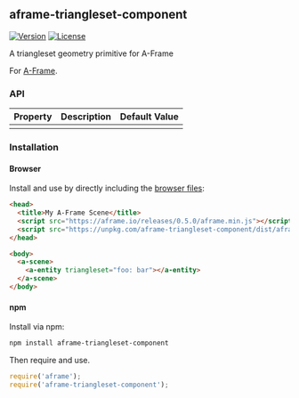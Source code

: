 ## aframe-triangleset-component

[![Version](http://img.shields.io/npm/v/aframe-triangleset-component.svg?style=flat-square)](https://npmjs.org/package/aframe-triangleset-component)
[![License](http://img.shields.io/npm/l/aframe-triangleset-component.svg?style=flat-square)](https://npmjs.org/package/aframe-triangleset-component)

A triangleset geometry primitive for A-Frame

For [A-Frame](https://aframe.io).

### API

| Property | Description | Default Value |
| -------- | ----------- | ------------- |
|          |             |               |

### Installation

#### Browser

Install and use by directly including the [browser files](dist):

```html
<head>
  <title>My A-Frame Scene</title>
  <script src="https://aframe.io/releases/0.5.0/aframe.min.js"></script>
  <script src="https://unpkg.com/aframe-triangleset-component/dist/aframe-triangleset-component.min.js"></script>
</head>

<body>
  <a-scene>
    <a-entity triangleset="foo: bar"></a-entity>
  </a-scene>
</body>
```

<!-- If component is accepted to the Registry, uncomment this. -->
<!--
Or with [angle](https://npmjs.com/package/angle/), you can install the proper
version of the component straight into your HTML file, respective to your
version of A-Frame:

```sh
angle install aframe-triangleset-component
```
-->

#### npm

Install via npm:

```bash
npm install aframe-triangleset-component
```

Then require and use.

```js
require('aframe');
require('aframe-triangleset-component');
```
